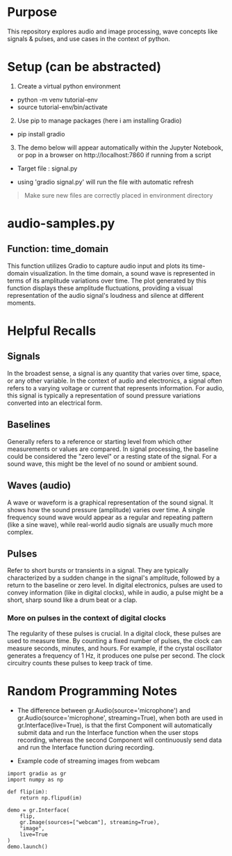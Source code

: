 # Purpose
This repository explores audio and image processing, wave concepts like signals & pulses, and use cases in the context of python.

# Setup (can be abstracted)

1. Create a virtual python environment
- python -m venv tutorial-env
- source tutorial-env/bin/activate

2. Use pip to manage packages (here i am installing Gradio)
- pip install gradio

3. The demo below will appear automatically within the Jupyter Notebook, or pop in a browser on http://localhost:7860 if running from a script

* Target file : signal.py
- using 'gradio signal.py' will run the file with automatic refresh

> Make sure new files are correctly placed in environment directory

# audio-samples.py

## Function: time_domain
This function utilizes Gradio to capture audio input and plots its time-domain visualization. In the time domain, a sound wave is represented in terms of its amplitude variations over time. The plot generated by this function displays these amplitude fluctuations, providing a visual representation of the audio signal's loudness and silence at different moments.


# Helpful Recalls
## Signals
In the broadest sense, a signal is any quantity that varies over time, space, or any other variable. In the context of audio and electronics, a signal often refers to a varying voltage or current that represents information. For audio, this signal is typically a representation of sound pressure variations converted into an electrical form.

## Baselines
Generally refers to a reference or starting level from which other measurements or values are compared. In signal processing, the baseline could be considered the "zero level" or a resting state of the signal. For a sound wave, this might be the level of no sound or ambient sound.

## Waves (audio)
A wave or waveform is a graphical representation of the sound signal. It shows how the sound pressure (amplitude) varies over time. A single frequency sound wave would appear as a regular and repeating pattern (like a sine wave), while real-world audio signals are usually much more complex.

## Pulses
Refer to short bursts or transients in a signal. They are typically characterized by a sudden change in the signal's amplitude, followed by a return to the baseline or zero level. In digital electronics, pulses are used to convey information (like in digital clocks), while in audio, a pulse might be a short, sharp sound like a drum beat or a clap.
### More on pulses in the context of digital clocks
The regularity of these pulses is crucial. In a digital clock, these pulses are used to measure time. By counting a fixed number of pulses, the clock can measure seconds, minutes, and hours. For example, if the crystal oscillator generates a frequency of 1 Hz, it produces one pulse per second. The clock circuitry counts these pulses to keep track of time.
# Random Programming Notes

* The difference between gr.Audio(source='microphone') and gr.Audio(source='microphone', streaming=True), when both are used in gr.Interface(live=True), is that the first Component will automatically submit data and run the Interface function when the user stops recording, whereas the second Component will continuously send data and run the Interface function during recording.


* Example code of streaming images from webcam
```
import gradio as gr
import numpy as np

def flip(im):
    return np.flipud(im)

demo = gr.Interface(
    flip, 
    gr.Image(sources=["webcam"], streaming=True), 
    "image",
    live=True
)
demo.launch()
```